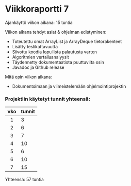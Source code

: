 # Viikkoraportti 7

Ajankäyttö viikon aikana: 15 tuntia

Viikon aikana tehdyt asiat & ohjelman edistyminen:
* Toteutettu omat ArrayList ja ArrayDeque tietorakenteet
* Lisätty testikattavuutta
* Siivottu koodia lopullista palautusta varten
* Algoritmien vertailuanalyysit
* Täydennetty dokumentaatiota puuttuvilta osin
* Javadoc ja Github release

Mitä opin viikon aikana:
* Dokumentoimaan ja viimeistelemään ohjelmointiprojektin

### Projektiin käytetyt tunnit yhteensä:

| vko | tunnit |
| :----:|:-----|
| 1 | 3 |
| 2 | 6 |
| 3 | 7 |
| 4 | 10 |
| 5 | 6 |
| 6 | 10 |
| 7 | 15 |

Yhteensä: 57 tuntia